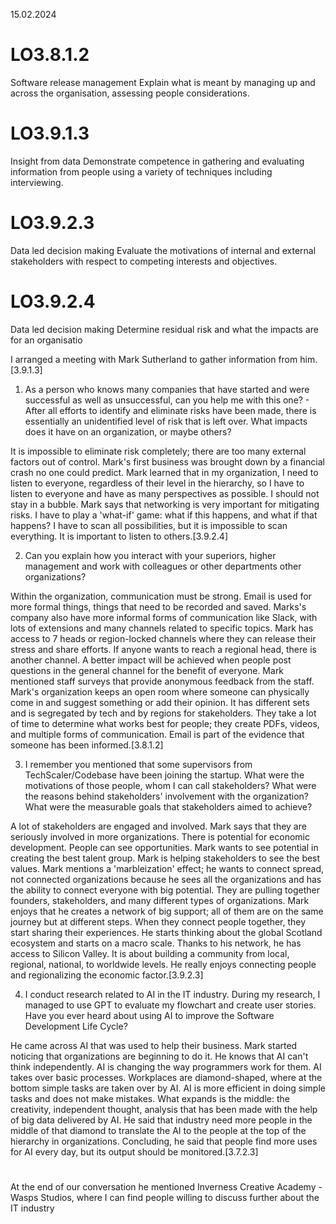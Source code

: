 15.02.2024

# LO3.8.1.2
Software release management
Explain what is meant by managing up and across the organisation, assessing people considerations.

# LO3.9.1.3
Insight from data
Demonstrate competence in gathering and evaluating information from people using a variety of techniques including interviewing.

# LO3.9.2.3
Data led decision making
Evaluate the motivations of internal and external stakeholders with respect to competing interests and objectives.

# LO3.9.2.4
Data led decision making
Determine residual risk and what the impacts are for an organisatio

I arranged a meeting with Mark Sutherland to gather information from him.[3.9.1.3]


1. As a person who knows many companies that have started and were successful as well as unsuccessful, can you help me with this one? - After all efforts to identify and eliminate risks have been made, there is essentially an unidentified level of risk that is left over. What impacts does it have on an organization, or maybe others?

It is impossible to eliminate risk completely; there are too many external factors out of control. Mark's first business was brought down by a financial crash no one could predict. Mark learned that in my organization, I need to listen to everyone, regardless of their level in the hierarchy, so I have to listen to everyone and have as many perspectives as possible. I should not stay in a bubble. Mark says that networking is very important for mitigating risks. I have to play a 'what-if' game: what if this happens, and what if that happens? I have to scan all possibilities, but it is impossible to scan everything. It is important to listen to others.[3.9.2.4]

2. Can you explain how you interact with your superiors, higher management and work with colleagues or other departments other organizations?

Within the organization, communication must be strong. Email is used for more formal things, things that need to be recorded and saved. Marks's company also have more informal forms of communication like Slack, with lots of extensions and many channels related to specific topics. Mark has access to 7 heads or region-locked channels where they can release their stress and share efforts. If anyone wants to reach a regional head, there is another channel. A better impact will be achieved when people post questions in the general channel for the benefit of everyone. Mark mentioned staff surveys that provide anonymous feedback from the staff. Mark's organization keeps an open room where someone can physically come in and suggest something or add their opinion. It has different sets and is segregated by tech and by regions for stakeholders. They take a lot of time to determine what works best for people; they create PDFs, videos, and multiple forms of communication. Email is part of the evidence that someone has been informed.[3.8.1.2]

3. I remember you mentioned that some supervisors from TechScaler/Codebase have been joining the startup. What were the motivations of those people, whom I can call stakeholders?
What were the reasons behind stakeholders' involvement with the organization?
What were the measurable goals that stakeholders aimed to achieve?

A lot of stakeholders are engaged and involved. Mark says that they are seriously involved in more organizations. There is potential for economic development. People can see opportunities. Mark wants to see potential in creating the best talent group. Mark is helping stakeholders to see the best values. Mark mentions a 'marbleization' effect; he wants to connect spread, not connected organizations because he sees all the organizations and has the ability to connect everyone with big potential. They are pulling together founders, stakeholders, and many different types of organizations. Mark enjoys that he creates a network of big support; all of them are on the same journey but at different steps. When they connect people together, they start sharing their experiences. He starts thinking about the global Scotland ecosystem and starts on a macro scale. Thanks to his network, he has access to Silicon Valley. It is about building a community from local, regional, national, to worldwide levels. He really enjoys connecting people and regionalizing the economic factor.[3.9.2.3]

4. I conduct research related to AI in the IT industry. During my research, I managed to use GPT to evaluate my flowchart and create user stories. Have you ever heard about using AI to improve the Software Development Life Cycle?

He came across AI that was used to help their business. Mark started noticing that organizations are beginning to do it. He knows that AI can't think independently. AI is changing the way programmers work for them. AI takes over basic processes. Workplaces are diamond-shaped, where at the bottom simple tasks are taken over by AI. AI is more efficient in doing simple tasks and does not make mistakes. What expands is the middle: the creativity, independent thought, analysis that has been made with the help of big data delivered by AI. He said that industry need more people in the middle of that diamond to translate the AI to the people at the top of the hierarchy in organizations. Concluding, he said that people find more uses for AI every day, but its output should be monitored.[3.7.2.3]

#
At the end of our conversation he mentioned Inverness Creative Academy - Wasps Studios,
where I can find people willing to discuss further about the IT industry
